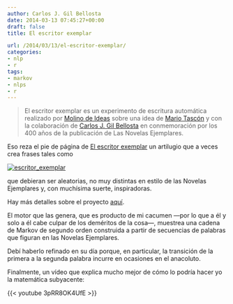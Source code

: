 ```yaml
---
author: Carlos J. Gil Bellosta
date: 2014-03-13 07:45:27+00:00
draft: false
title: El escritor exemplar

url: /2014/03/13/el-escritor-exemplar/
categories:
- nlp
- r
tags:
- markov
- nlps
- r
---
```


>El escritor exemplar es un experimento de escritura automática realizado por [Molino de Ideas](http://www.molinodeideas.com/) sobre una idea de [Mario Tascón](https://twitter.com/mtascon) y con la colaboración de [Carlos J. Gil Bellosta](https://twitter.com/gilbellosta) en conmemoración por los 400 años de la publicación de Las Novelas Ejemplares.

Eso reza el pie de página de [El escritor exemplar](http://onomateca.com/exemplar.php) un artilugio que a veces crea frases tales como

[![escritor_exemplar](/wp-uploads/2014/03/escritor_exemplar.png)
](/wp-uploads/2014/03/escritor_exemplar.png)

que debieran ser aleatorias, no muy distintas en estilo de las Novelas Ejemplares y, con muchísima suerte, inspiradoras.

Hay más detalles sobre el proyecto [aquí](http://blogs.molinodeideas.com/cronicas/el-escritor-exemplar-un-experimento-sobre-las-novelas-ejemplares/).

El motor que las genera, que es producto de mi cacumen —por lo que a él y solo a él cabe culpar de los deméritos de la cosa—, muestrea una cadena de Markov de segundo orden construida a partir de secuencias de palabras que figuran en las Novelas Ejemplares.

Debí haberlo refinado en su día porque, en particular, la transición de la primera a la segunda palabra incurre en ocasiones en el anacoluto.

Finalmente, un vídeo que explica mucho mejor de cómo lo podría hacer yo la matemática subyacente:

{{< youtube 3pRR8OK4UfE >}}
